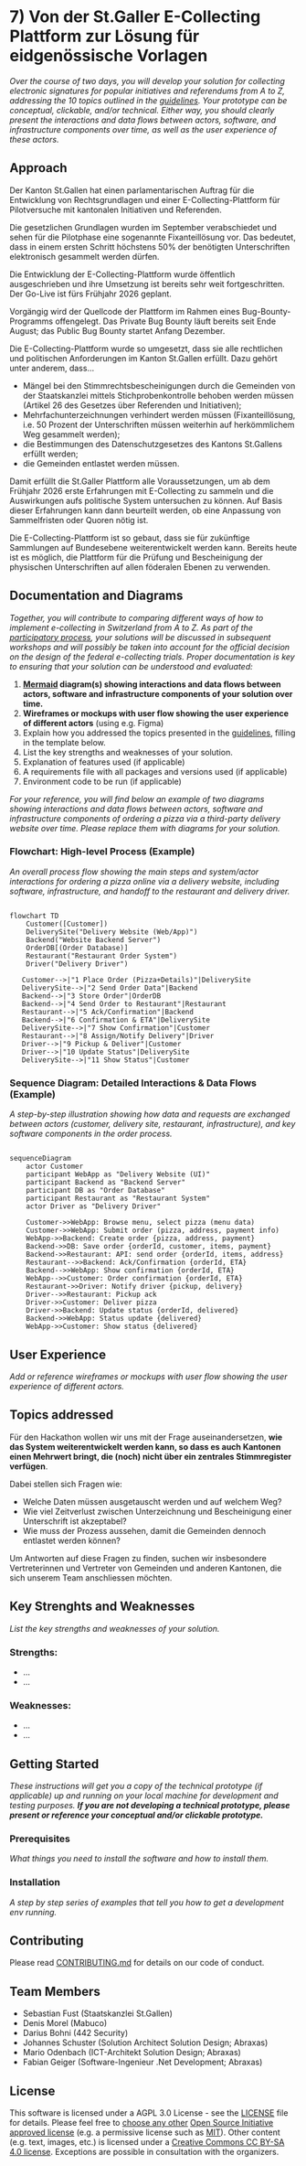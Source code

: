# 7) Von der St.Galler E-Collecting Plattform zur Lösung für eidgenössische Vorlagen

*Over the course of two days, you will develop your solution for collecting electronic signatures for popular initiatives and referendums from A to Z, addressing the 10 topics outlined in the [guidelines](https://www.bk.admin.ch/bk/de/home/politische-rechte/e-collecting/aktuelles.html). Your prototype can be conceptual, clickable, and/or technical. Either way, you should clearly present the interactions and data flows between actors, software, and infrastructure components over time, as well as the user experience of these actors.*

## Approach

Der Kanton St.Gallen hat einen parlamentarischen Auftrag für die Entwicklung von Rechtsgrundlagen und einer E-Collecting-Plattform für Pilotversuche mit kantonalen Initiativen und Referenden.

Die gesetzlichen Grundlagen wurden im September verabschiedet und sehen für die Pilotphase eine sogenannte Fixanteillösung vor. Das bedeutet, dass in einem ersten Schritt höchstens 50% der benötigten Unterschriften elektronisch gesammelt werden dürfen.

Die Entwicklung der E-Collecting-Plattform wurde öffentlich ausgeschrieben und ihre Umsetzung ist bereits sehr weit fortgeschritten. Der Go-Live ist fürs Frühjahr 2026 geplant.

Vorgängig wird der Quellcode der Plattform im Rahmen eines Bug-Bounty-Programms offengelegt. Das Private Bug Bounty läuft bereits seit Ende August; das Public Bug Bounty startet Anfang Dezember.

Die E-Collecting-Plattform wurde so umgesetzt, dass sie alle rechtlichen und politischen Anforderungen im Kanton St.Gallen erfüllt. Dazu gehört unter anderem, dass… 
- Mängel bei den Stimmrechtsbescheinigungen durch die Gemeinden von der Staatskanzlei mittels Stichprobenkontrolle behoben werden müssen (Artikel 26 des Gesetzes über Referenden und Initiativen);
- Mehrfachunterzeichnungen verhindert werden müssen (Fixanteillösung, i.e. 50 Prozent der Unterschriften müssen weiterhin auf herkömmlichem Weg gesammelt werden);
- die Bestimmungen des Datenschutzgesetzes des Kantons St.Gallens erfüllt werden;
- die Gemeinden entlastet werden müssen.

Damit erfüllt die St.Galler Plattform alle Voraussetzungen, um ab dem Frühjahr 2026 erste Erfahrungen mit E-Collecting zu sammeln und die Auswirkungen aufs politische System untersuchen zu können. Auf Basis dieser Erfahrungen kann dann beurteilt werden, ob eine Anpassung von Sammelfristen oder Quoren nötig ist.

Die E-Collecting-Plattform ist so gebaut, dass sie für zukünftige Sammlungen auf Bundesebene weiterentwickelt werden kann. Bereits heute ist es möglich, die Plattform für die Prüfung und Bescheinigung der physischen Unterschriften auf allen föderalen Ebenen zu verwenden.

## Documentation and Diagrams

*Together, you will contribute to comparing different ways of how to implement e-collecting in Switzerland from A to Z. As part of the [participatory process](https://www.bk.admin.ch/bk/de/home/politische-rechte/e-collecting/partizipativer_prozess.html), your solutions will be discussed in subsequent workshops and will possibly be taken into account for the official decision on the design of the federal e-collecting trials. Proper documentation is key to ensuring that your solution can be understood and evaluated:*

1. **[Mermaid](https://mermaid.js.org/) diagram(s) showing interactions and data flows between actors, software and infrastructure components of your solution over time.**
2. **Wireframes or mockups with user flow showing the user experience of different actors** (using e.g. Figma)
3. Explain how you addressed the topics presented in the [guidelines](https://www.bk.admin.ch/bk/de/home/politische-rechte/e-collecting/aktuelles.html), filling in the template below.
4. List the key strengths and weaknesses of your solution.
5. Explanation of features used (if applicable)
6. A requirements file with all packages and versions used (if applicable)
7. Environment code to be run (if applicable)

*For your reference, you will find below an example of two diagrams showing interactions and data flows between actors, software and infrastructure components of ordering a pizza via a third-party delivery website over time. Please replace them with diagrams for your solution.*

### Flowchart: High-level Process (Example)

*An overall process flow showing the main steps and system/actor interactions for ordering a pizza online via a delivery website, including software, infrastructure, and handoff to the restaurant and delivery driver.*

```mermaid

flowchart TD
    Customer([Customer])
    DeliverySite("Delivery Website (Web/App)")
    Backend("Website Backend Server")
    OrderDB[(Order Database)]
    Restaurant("Restaurant Order System")
    Driver("Delivery Driver")

   Customer-->|"1 Place Order (Pizza+Details)"|DeliverySite
   DeliverySite-->|"2 Send Order Data"|Backend
   Backend-->|"3 Store Order"|OrderDB
   Backend-->|"4 Send Order to Restaurant"|Restaurant
   Restaurant-->|"5 Ack/Confirmation"|Backend
   Backend-->|"6 Confirmation & ETA"|DeliverySite
   DeliverySite-->|"7 Show Confirmation"|Customer
   Restaurant-->|"8 Assign/Notify Delivery"|Driver
   Driver-->|"9 Pickup & Deliver"|Customer
   Driver-->|"10 Update Status"|DeliverySite
   DeliverySite-->|"11 Show Status"|Customer

```

### Sequence Diagram: Detailed Interactions & Data Flows (Example)

*A step-by-step illustration showing how data and requests are exchanged between actors (customer, delivery site, restaurant, infrastructure), and key software components in the order process.*

```mermaid

sequenceDiagram
    actor Customer
    participant WebApp as "Delivery Website (UI)"
    participant Backend as "Backend Server"
    participant DB as "Order Database"
    participant Restaurant as "Restaurant System"
    actor Driver as "Delivery Driver"

    Customer->>WebApp: Browse menu, select pizza (menu data)
    Customer->>WebApp: Submit order (pizza, address, payment info)
    WebApp->>Backend: Create order {pizza, address, payment}
    Backend->>DB: Save order {orderId, customer, items, payment}
    Backend->>Restaurant: API: send order {orderId, items, address}
    Restaurant-->>Backend: Ack/Confirmation {orderId, ETA}
    Backend-->>WebApp: Show confirmation {orderId, ETA}
    WebApp-->>Customer: Order confirmation {orderId, ETA}
    Restaurant->>Driver: Notify driver {pickup, delivery}
    Driver-->>Restaurant: Pickup ack
    Driver->>Customer: Deliver pizza
    Driver->>Backend: Update status {orderId, delivered}
    Backend->>WebApp: Status update {delivered}
    WebApp->>Customer: Show status {delivered}

```

## User Experience

*Add or reference wireframes or mockups with user flow showing the user experience of different actors.*

## Topics addressed

Für den Hackathon wollen wir uns mit der Frage auseinandersetzen, **wie das System weiterentwickelt werden kann, so dass es auch Kantonen einen Mehrwert bringt, die (noch) nicht über ein zentrales Stimmregister verfügen**.

Dabei stellen sich Fragen wie:
- Welche Daten müssen ausgetauscht werden und auf welchem Weg?
- Wie viel Zeitverlust zwischen Unterzeichnung und Bescheinigung einer Unterschrift ist akzeptabel?
- Wie muss der Prozess aussehen, damit die Gemeinden dennoch entlastet werden können?

Um Antworten auf diese Fragen zu finden, suchen wir insbesondere Vertreterinnen und Vertreter von Gemeinden und anderen Kantonen, die sich unserem Team anschliessen möchten.

## Key Strenghts and Weaknesses

*List the key strengths and weaknesses of your solution.*

### Strengths:
- ...
- ...

### Weaknesses:
- ...
- ...

## Getting Started

*These instructions will get you a copy of the technical prototype (if applicable) up and running on your local machine for development and testing purposes. **If you are not developing a technical prototype, please present or reference your conceptual and/or clickable prototype.***

### Prerequisites

*What things you need to install the software and how to install them.*

### Installation

*A step by step series of examples that tell you how to get a development env running.*

## Contributing

Please read [CONTRIBUTING.md](/CONTRIBUTING.md) for details on our code of conduct.

## Team Members

- Sebastian Fust (Staatskanzlei St.Gallen)
- Denis Morel (Mabuco)
- Darius Bohni (442 Security)
- Johannes Schuster (Solution Architect Solution Design; Abraxas)
- Mario Odenbach (ICT-Architekt Solution Design; Abraxas)
- Fabian Geiger (Software-Ingenieur .Net Development; Abraxas)

## License

This software is licensed under a AGPL 3.0 License - see the [LICENSE](LICENSE) file for details. Please feel free to [choose any other](https://choosealicense.com/) [Open Source Initiative approved license](https://opensource.org/licenses) (e.g. a permissive license such as [MIT](https://opensource.org/license/mit)). Other content (e.g. text, images, etc.) is licensed under a [Creative Commons CC BY-SA 4.0 license](https://creativecommons.org/licenses/by-sa/4.0/deed.de). Exceptions are possible in consultation with the organizers.
